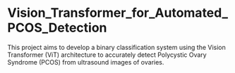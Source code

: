 # Vision_Transformer_for_Automated_PCOS_Detection
This project aims to develop a binary classification system using the Vision Transformer (ViT) architecture to accurately detect Polycystic Ovary Syndrome (PCOS) from ultrasound images of ovaries.
